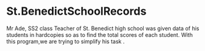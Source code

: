 # St.BenedictSchoolRecords

Mr Ade, SS2  class Teacher of St. Benedict high school was given  data of his students in hardcopies so as to find the total scores of each student.
With this program,we are trying to simplify his task .
